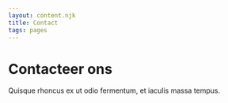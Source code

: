 ```yaml
---
layout: content.njk
title: Contact
tags: pages
---
```


# Contacteer ons

Quisque rhoncus ex ut odio fermentum, et iaculis massa tempus.
